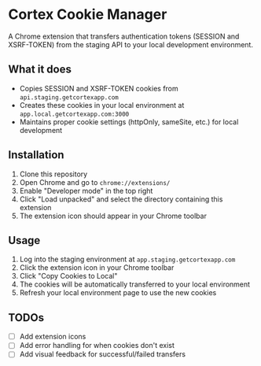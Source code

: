 # Cortex Cookie Manager

A Chrome extension that transfers authentication tokens (SESSION and XSRF-TOKEN) from the staging API to your local development environment.

## What it does

- Copies SESSION and XSRF-TOKEN cookies from `api.staging.getcortexapp.com`
- Creates these cookies in your local environment at `app.local.getcortexapp.com:3000`
- Maintains proper cookie settings (httpOnly, sameSite, etc.) for local development

## Installation

1. Clone this repository
2. Open Chrome and go to `chrome://extensions/`
3. Enable "Developer mode" in the top right
4. Click "Load unpacked" and select the directory containing this extension
5. The extension icon should appear in your Chrome toolbar

## Usage

1. Log into the staging environment at `app.staging.getcortexapp.com`
2. Click the extension icon in your Chrome toolbar
3. Click "Copy Cookies to Local"
4. The cookies will be automatically transferred to your local environment
5. Refresh your local environment page to use the new cookies

## TODOs

- [ ] Add extension icons
- [ ] Add error handling for when cookies don't exist
- [ ] Add visual feedback for successful/failed transfers
